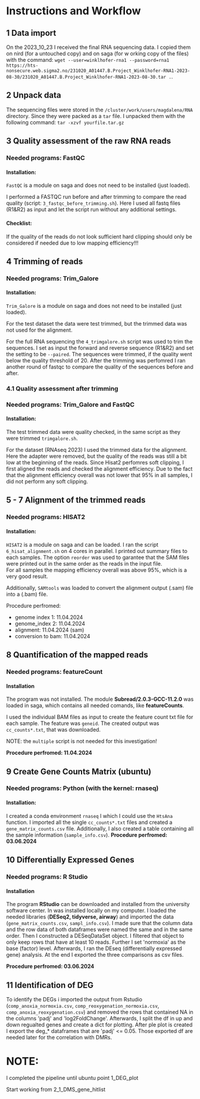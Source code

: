 # Instructions and Workflow



## 1 Data import 
On the 2023_10_23 I received the final RNA sequencing data. I copied them on nird (for a untouched copy) and on saga (for w orking copy of the files) with the command: `wget --user=winklhofer-rna1 --password=rna1 https://hts-nonsecure.web.sigma2.no/231020_A01447.B.Project_Winklhofer-RNA1-2023-08-30/231020_A01447.B.Project_Winklhofer-RNA1-2023-08-30.tar .`. 

## 2 Unpack data 
The sequencing files were stored in the `/cluster/work/users/magdalena/RNA` directory. Since they were packed as a `tar` file. I unpacked them with the following command: `tar -xzvf yourfile.tar.gz`

## 3 Quality assessment of the raw RNA reads 
### Needed programs: FastQC
#### Installation: 
`FastQC` is a module on saga and does not need to be installed (just loaded). 

I performed a FASTQC run before and after trimming to compare the read quality (script: `3_fastqc_before_trimming.sh`). Here I used all fastq files (R1&R2) as input and let the script run without any additional settings. 

#### Checklist: 
If the quality of the reads do not look sufficient hard clipping should only be considered if needed due to low mapping efficiency!!!


## 4 Trimming of reads 
### Needed programs: Trim_Galore
#### Installation:  
`Trim_Galore` is a module on saga and does not need to be installed (just loaded).  

For the test dataset the data were test trimmed, but the trimmed data was not used for the alignment.  

For the full RNA sequencing the `4_trimgalore.sh` script was used to trim the sequences. I set as input the forward and reverse sequence (R1&R2) and set the setting to be `--paired`. The sequences were trimmed, if the quality went below the quality threshold of 20. After the trimming was perfomred I ran another round of fastqc to compare the quality of the sequences before and after. 

### 4.1 Quality assessment after trimming 
### Needed programs: Trim_Galore and FastQC
#### Installation:
The test trimmed data were quality checked, in the same script as they were trimmed `trimgalore.sh`. 

For the dataset (RNAseq 2023) I used the trimmed data for the alignment. Here the adapter were removed, but the quality of the reads was still a bit low at the beginning of the reads. Since Hisat2 perfomres soft clipping, I first aligned the reads and checked the alignment efficiency. Due to the fact that the alignment efficiency overall was not lower that 95% in all samples, I did not perform any soft clipping. 


## 5 - 7 Alignment of the trimmed reads 
### Needed programs: HISAT2
#### Installation: 
`HISAT2` is a module on saga and can be loaded. I ran the script `6_hisat_alignment.sh` on 4 cores in parallel. I printed out summary files to each samples. The option `reorder` was used to garantee that the SAM files were printed out in the same order as the reads in the input file.  
For all samples the mapping efficiency overall was above 95%, which is a very good result. 


Additionally, `SAMtools` was loaded to convert the alignment output (.sam) file into a (.bam) file. 

Procedure perfromed: 
- genome index 1: 11.04.2024
- genome_index 2: 11.04.2024
- alignment: 11.04.2024 (sam) 
- conversion to bam: 11.04.2024


## 8 Quantification of the mapped reads 
### Needed programs: featureCount
#### Installation 
The program was not installed. The module **Subread/2.0.3-GCC-11.2.0** was loaded in saga, which contains all needed comands, like **featureCounts**. 

I used the individual BAM files as input to create the feature count txt file for each sample. The feature was `geneid`. The created output was `cc_counts*.txt`, that was downloaded. 

NOTE: the `multiple` script is not needed for this investigation!

**Procedure perfromed: 11.04.2024**

## 9 Create Gene Counts Matrix (ubuntu)
### Needed programs: Python (with the kernel: rnaseq)
#### Installation: 
I created a conda environment `rnaseq` I which I could use the `HtsAna` function. I imported all the single `cc_counts*.txt` files and created a `gene_matrix_counts.csv` file. Additionally, I also created a table containing all the sample information (`sample_info.csv`). 
**Procedure perfromed: 03.06.2024**

## 10 Differentially Expressed Genes 
### Needed programs: R Studio 
#### Installation
The program **RStudio** can be downloaded and installed from the university software center. In was installed locally on my computer. I loaded the needed libraries (**DESeq2, tidyverse, airway**) and imported the data (`gene_matrix_counts.csv`, `sampl_info.csv`). I made sure that the column data and the row data of both dataframes were named the same and in the same order. Then I constructed a DESeqDataSet object. I filtered that object to only keep rows that have at least 10 reads. Further I set 'normoxia' as the base (factor) level. Afterwards, I ran the DEseq (differentially expressed gene) analysis. At the end I exported the three comparisons as csv files. 

**Procedure perfromed: 03.06.2024**

## 11 Identification of DEG 

To identify the DEGs i imported the output from Rstudio (`comp_anoxia_normoxia.csv`, `comp_reoxygenation_normoxia.csv`, `comp_anoxia_reoxygenation.csv`) and removed the rows that contained NA in the columns 'padj' and 'log2FoldChange'. Afterwards, I split the df in up and down regualted genes and create a dict for plotting. After ple plot is created I export the deg_* dataframes that are 'padj' <= 0.05. Those exported df are needed later for the correlation with DMRs. 





# NOTE: 
I completed the pipeline until ubuntu point 1_DEG_plot

Start working from 2_1_DMS_gene_hitlist
